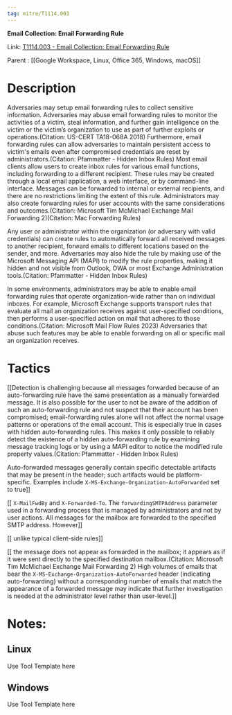 ```yaml
---
tag: mitre/T1114.003
---
```


**Email Collection: Email Forwarding Rule**

Link: [T1114.003 - Email Collection: Email Forwarding Rule](https://attack.mitre.org/techniques/T1114/003)

Parent : [[Google Workspace, Linux, Office 365, Windows, macOS]]


# Description

Adversaries may setup email forwarding rules to collect sensitive information. Adversaries may abuse email forwarding rules to monitor the activities of a victim, steal information, and further gain intelligence on the victim or the victim’s organization to use as part of further exploits or operations.(Citation: US-CERT TA18-068A 2018) Furthermore, email forwarding rules can allow adversaries to maintain persistent access to victim's emails even after compromised credentials are reset by administrators.(Citation: Pfammatter - Hidden Inbox Rules) Most email clients allow users to create inbox rules for various email functions, including forwarding to a different recipient. These rules may be created through a local email application, a web interface, or by command-line interface. Messages can be forwarded to internal or external recipients, and there are no restrictions limiting the extent of this rule. Administrators may also create forwarding rules for user accounts with the same considerations and outcomes.(Citation: Microsoft Tim McMichael Exchange Mail Forwarding 2)(Citation: Mac Forwarding Rules)

Any user or administrator within the organization (or adversary with valid credentials) can create rules to automatically forward all received messages to another recipient, forward emails to different locations based on the sender, and more. Adversaries may also hide the rule by making use of the Microsoft Messaging API (MAPI) to modify the rule properties, making it hidden and not visible from Outlook, OWA or most Exchange Administration tools.(Citation: Pfammatter - Hidden Inbox Rules)

In some environments, administrators may be able to enable email forwarding rules that operate organization-wide rather than on individual inboxes. For example, Microsoft Exchange supports transport rules that evaluate all mail an organization receives against user-specified conditions, then performs a user-specified action on mail that adheres to those conditions.(Citation: Microsoft Mail Flow Rules 2023) Adversaries that abuse such features may be able to enable forwarding on all or specific mail an organization receives. 

# Tactics


[[Detection is challenging because all messages forwarded because of an auto-forwarding rule have the same presentation as a manually forwarded message. It is also possible for the user to not be aware of the addition of such an auto-forwarding rule and not suspect that their account has been compromised; email-forwarding rules alone will not affect the normal usage patterns or operations of the email account. This is especially true in cases with hidden auto-forwarding rules. This makes it only possible to reliably detect the existence of a hidden auto-forwarding rule by examining message tracking logs or by using a MAPI editor to notice the modified rule property values.(Citation: Pfammatter - Hidden Inbox Rules)

Auto-forwarded messages generally contain specific detectable artifacts that may be present in the header; such artifacts would be platform-specific. Examples include `X-MS-Exchange-Organization-AutoForwarded` set to true]]

[[ `X-MailFwdBy` and `X-Forwarded-To`. The `forwardingSMTPAddress` parameter used in a forwarding process that is managed by administrators and not by user actions. All messages for the mailbox are forwarded to the specified SMTP address. However]]

[[ unlike typical client-side rules]]

[[ the message does not appear as forwarded in the mailbox; it appears as if it were sent directly to the specified destination mailbox.(Citation: Microsoft Tim McMichael Exchange Mail Forwarding 2) High volumes of emails that bear the `X-MS-Exchange-Organization-AutoForwarded` header (indicating auto-forwarding) without a corresponding number of emails that match the appearance of a forwarded message may indicate that further investigation is needed at the administrator level rather than user-level.]]


# Notes:

## Linux

Use Tool Template here

## Windows

Use Tool Template here